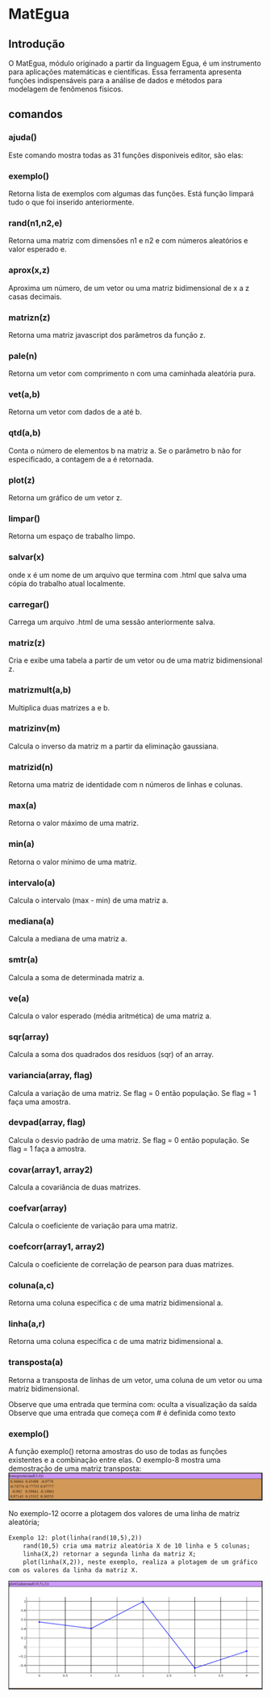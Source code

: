 # MatEgua

## Introdução
O MatEgua, módulo originado a partir da linguagem Egua, é um instrumento para aplicações matemáticas e científicas. Essa ferramenta apresenta funções indispensáveis para a análise de dados e métodos para modelagem de fenômenos físicos.

## comandos

### ajuda()
Este comando mostra todas as 31 funções disponiveis editor, são elas: 

### exemplo() 
Retorna lista de exemplos com algumas das funções. Está função limpará tudo o que foi inserido anteriormente.

### rand(n1,n2,e) 
Retorna uma matriz com dimensões n1 e n2 e com números aleatórios e valor esperado e.

### aprox(x,z) 
Aproxima um número, de um vetor ou uma matriz bidimensional de x a z casas decimais.

### matrizn(z) 
Retorna uma matriz javascript dos parâmetros da função z.

### pale(n) 
Retorna um vetor com comprimento n com uma caminhada aleatória pura.

### vet(a,b) 
Retorna um vetor com dados de a até b.

### qtd(a,b) 
Conta o número de elementos b na matriz a. Se o parâmetro b não for especificado, a contagem de a é retornada.

### plot(z)
Retorna um gráfico de um vetor z.

### limpar()
Retorna um espaço de trabalho limpo.

### salvar(x)
onde x é um nome de um arquivo que termina com .html que salva uma cópia do trabalho atual localmente.

### carregar()
Carrega um arquivo .html de uma sessão anteriormente salva.

### matriz(z)
Cria e exibe uma tabela a partir de um vetor ou de uma matriz bidimensional z.

### matrizmult(a,b)
Multiplica duas matrizes a e b.

### matrizinv(m)
Calcula o inverso da matriz m a partir da eliminação gaussiana.

### matrizid(n)
Retorna uma matriz de identidade com n números de linhas e colunas. 

### max(a)
Retorna o valor máximo de uma matriz.

### min(a)
Retorna o valor mínimo de uma matriz.

### intervalo(a)
Calcula o intervalo (max - min) de uma matriz a.

### mediana(a)
Calcula a mediana de uma matriz a.

### smtr(a)
Calcula a soma de determinada matriz a.

### ve(a)
Calcula o valor esperado (média aritmética) de uma matriz a. 

### sqr(array)
Calcula a soma dos quadrados dos resíduos (sqr) of an array.

### variancia(array, flag)
Calcula a variação de uma matriz. Se flag = 0 então população. Se flag = 1 faça uma amostra.

### devpad(array, flag)
Calcula o desvio padrão de uma matriz. Se flag = 0 então população. Se flag = 1 faça a amostra.

### covar(array1, array2)
Calcula a covariância de duas matrizes.

### coefvar(array)
Calcula o coeficiente de variação para uma matriz.

### coefcorr(array1, array2)
Calcula o coeficiente de correlação de pearson para duas matrizes.

### coluna(a,c)
Retorna uma coluna específica c de uma matriz bidimensional a.

### linha(a,r)
Retorna uma coluna específica c de uma matriz bidimensional a.

### transposta(a)
Retorna a transposta de linhas de um vetor, uma coluna de um vetor ou uma matriz bidimensional. 


Observe que uma entrada que termina com: oculta a visualização da saída
Observe que uma entrada que começa com # é definida como texto 


### exemplo()
A função exemplo() retorna amostras do uso de todas as funções existentes e a combinação entre elas. 
O exemplo-8 mostra uma demostração de uma matriz transposta:
![](images/exemplo8.PNG)

No exemplo-12 ocorre a plotagem dos valores de uma linha de matriz aleatória;
    
    Exemplo 12: plot(linha(rand(10,5),2))
        rand(10,5) cria uma matriz aleatória X de 10 linha e 5 colunas;
        linha(X,2) retornar a segunda linha da matriz X;
        plot(linha(X,2)), neste exemplo, realiza a plotagem de um gráfico com os valores da linha da matriz X.

![](images/exemplo12.PNG)

